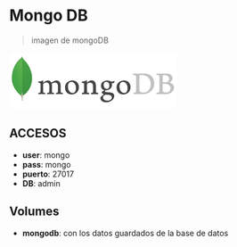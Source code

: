 # Mongo DB
> imagen de mongoDB

![alt text](img/MongoDB.png)

## ACCESOS

* **user**: mongo
* **pass**: mongo
* **puerto**: 27017
* **DB**: admin

## Volumes

* **mongodb**: con los datos guardados de la base de datos